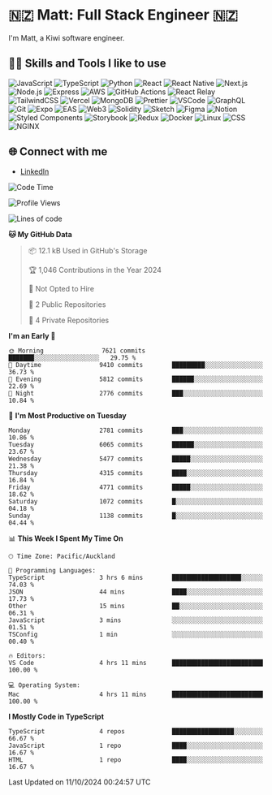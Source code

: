 # 🇳🇿 Matt: Full Stack Engineer 🇳🇿

I'm Matt, a Kiwi software engineer.

## 👨‍💻 Skills and Tools I like to use

![JavaScript](https://img.shields.io/badge/-JavaScript-F7DF1E?logo=javascript&logoColor=black)
![TypeScript](https://img.shields.io/badge/-TypeScript-3178C6?logo=typescript&logoColor=white)
![Python](https://img.shields.io/badge/-Python-3776AB?logo=python&logoColor=white)
![React](https://img.shields.io/badge/-React-61DAFB?logo=react&logoColor=white)
![React Native](https://img.shields.io/badge/-React_Native-61DAFB?logo=react&logoColor=white)
![Next.js](https://img.shields.io/badge/-Next.js-000000?logo=next.js&logoColor=white)
![Node.js](https://img.shields.io/badge/-Node.js-339933?logo=node.js&logoColor=white)
![Express](https://img.shields.io/badge/-Express-000000?logo=express&logoColor=white)
![AWS](https://img.shields.io/badge/-AWS-232F3E?logo=amazon-aws&logoColor=white)
![GitHub Actions](https://img.shields.io/badge/-GitHub_Actions-2088FF?logo=github-actions&logoColor=white)
![React Relay](https://img.shields.io/badge/-React_Relay-61DAFB?logo=react&logoColor=white)
![TailwindCSS](https://img.shields.io/badge/-TailwindCSS-38B2AC?logo=tailwind-css&logoColor=white)
![Vercel](https://img.shields.io/badge/-Vercel-000000?logo=vercel&logoColor=white)
![MongoDB](https://img.shields.io/badge/-MongoDB-47A248?logo=mongodb&logoColor=white)
![Prettier](https://img.shields.io/badge/-Prettier-F7B93E?logo=prettier&logoColor=white)
![VSCode](https://img.shields.io/badge/-VSCode-007ACC?logo=visual-studio-code&logoColor=white)
![GraphQL](https://img.shields.io/badge/-GraphQL-E10098?logo=graphql&logoColor=white)
![Git](https://img.shields.io/badge/-Git-F05032?logo=git&logoColor=white)
![Expo](https://img.shields.io/badge/-Expo-000020?logo=expo&logoColor=white)
![EAS](https://img.shields.io/badge/-EAS-4630EB?logo=expo&logoColor=white)
![Web3](https://img.shields.io/badge/-Web3-01C6B2?logo=web3.js&logoColor=white)
![Solidity](https://img.shields.io/badge/-Solidity-363636?logo=solidity&logoColor=white)
![Sketch](https://img.shields.io/badge/-Sketch-F7B500?logo=sketch&logoColor=white)
![Figma](https://img.shields.io/badge/-Figma-F24E1E?logo=figma&logoColor=white)
![Notion](https://img.shields.io/badge/-Notion-000000?logo=notion&logoColor=white)
![Styled Components](https://img.shields.io/badge/-Styled_Components-DB7093?logo=styled-components&logoColor=white)
![Storybook](https://img.shields.io/badge/-Storybook-FF4785?logo=storybook&logoColor=white)
![Redux](https://img.shields.io/badge/-Redux-764ABC?logo=redux&logoColor=white)
![Docker](https://img.shields.io/badge/-Docker-2496ED?logo=docker&logoColor=white)
![Linux](https://img.shields.io/badge/-Linux-FCC624?logo=linux&logoColor=black)
![CSS](https://img.shields.io/badge/-CSS-1572B6?logo=css3&logoColor=white)
![NGINX](https://img.shields.io/badge/-NGINX-009639?logo=nginx&logoColor=white)

## 🌐 Connect with me

- [LinkedIn](https://www.linkedin.com/in/matthew-mcintyre)

<!--START_SECTION:waka-->
![Code Time](http://img.shields.io/badge/Code%20Time-21%20hrs%2048%20mins-blue)

![Profile Views](http://img.shields.io/badge/Profile%20Views-1-blue)

![Lines of code](https://img.shields.io/badge/From%20Hello%20World%20I%27ve%20Written-34.4%20million%20lines%20of%20code-blue)

**🐱 My GitHub Data** 

> 📦 12.1 kB Used in GitHub's Storage 
 > 
> 🏆 1,046 Contributions in the Year 2024
 > 
> 🚫 Not Opted to Hire
 > 
> 📜 2 Public Repositories 
 > 
> 🔑 4 Private Repositories 
 > 
**I'm an Early 🐤** 

```text
🌞 Morning                7621 commits        ███████░░░░░░░░░░░░░░░░░░   29.75 % 
🌆 Daytime                9410 commits        █████████░░░░░░░░░░░░░░░░   36.73 % 
🌃 Evening                5812 commits        ██████░░░░░░░░░░░░░░░░░░░   22.69 % 
🌙 Night                  2776 commits        ███░░░░░░░░░░░░░░░░░░░░░░   10.84 % 
```
📅 **I'm Most Productive on Tuesday** 

```text
Monday                   2781 commits        ███░░░░░░░░░░░░░░░░░░░░░░   10.86 % 
Tuesday                  6065 commits        ██████░░░░░░░░░░░░░░░░░░░   23.67 % 
Wednesday                5477 commits        █████░░░░░░░░░░░░░░░░░░░░   21.38 % 
Thursday                 4315 commits        ████░░░░░░░░░░░░░░░░░░░░░   16.84 % 
Friday                   4771 commits        █████░░░░░░░░░░░░░░░░░░░░   18.62 % 
Saturday                 1072 commits        █░░░░░░░░░░░░░░░░░░░░░░░░   04.18 % 
Sunday                   1138 commits        █░░░░░░░░░░░░░░░░░░░░░░░░   04.44 % 
```


📊 **This Week I Spent My Time On** 

```text
🕑︎ Time Zone: Pacific/Auckland

💬 Programming Languages: 
TypeScript               3 hrs 6 mins        ███████████████████░░░░░░   74.03 % 
JSON                     44 mins             ████░░░░░░░░░░░░░░░░░░░░░   17.73 % 
Other                    15 mins             ██░░░░░░░░░░░░░░░░░░░░░░░   06.31 % 
JavaScript               3 mins              ░░░░░░░░░░░░░░░░░░░░░░░░░   01.51 % 
TSConfig                 1 min               ░░░░░░░░░░░░░░░░░░░░░░░░░   00.40 % 

🔥 Editors: 
VS Code                  4 hrs 11 mins       █████████████████████████   100.00 % 

💻 Operating System: 
Mac                      4 hrs 11 mins       █████████████████████████   100.00 % 
```

**I Mostly Code in TypeScript** 

```text
TypeScript               4 repos             █████████████████░░░░░░░░   66.67 % 
JavaScript               1 repo              ████░░░░░░░░░░░░░░░░░░░░░   16.67 % 
HTML                     1 repo              ████░░░░░░░░░░░░░░░░░░░░░   16.67 % 
```




 Last Updated on 11/10/2024 00:24:57 UTC
<!--END_SECTION:waka-->



